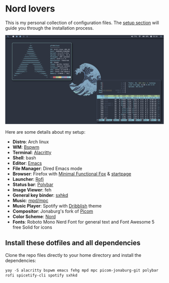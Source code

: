 # Nord lovers
This is my personal collection of configuration files.
The [setup section](#install-these-dotfiles-and-all-dependencies) will
guide you through the installation process.

![Screenshot](Pictures/screenshot/2021-01-25-18:34:58-screenshot.png)

Here are some details about my setup:
* **Distro**: Arch linux
* **WM**: [Bspwm](https://github.com/baskerville/bspwm)
* **Terminal**: [Alacritty](https://github.com/alacritty/alacritty)
* **Shell**: bash
* **Editor**: [Emacs](https://www.gnu.org/software/emacs/)
* **File Manager**: Dired Emacs mode
* **Browser**: Firefox with [Minimal Functional Fox](https://github.com/mut-ex/minimal-functional-fox) & [startpage](https://github.com/deepjyoti30/startpage)
* **Launcher**: [Rofi](https://github.com/davatorium/rofi/)
* **Status bar**: [Polybar](https://github.com/polybar/polybar)
* **Image Viewer**: feh
* **General key binder**: [sxhkd](https://github.com/baskerville/sxhkd)
* **Music**: [mpd/mpc](https://www.musicpd.org/)
* **Music Player**: Spotify with [Dribblish](https://github.com/morpheusthewhite/spicetify-themes/tree/master/Dribbblish) theme
* **Compositor**: Jonaburg's fork of [Picom](https://github.com/jonaburg/picom)
* **Color Scheme**: [Nord](https://www.nordtheme.com/)
* **Fonts**: Roboto Mono Nerd Font for general text and Font Awesome 5
  free Solid for icons

## Install these dotfiles and all dependencies
Clone the repo files directly to your home directory and install the dependencies:

```
yay -S alacritty bspwm emacs fehg mpd mpc picom-jonaburg-git polybar
rofi spicetify-cli spotify sxhkd
```
